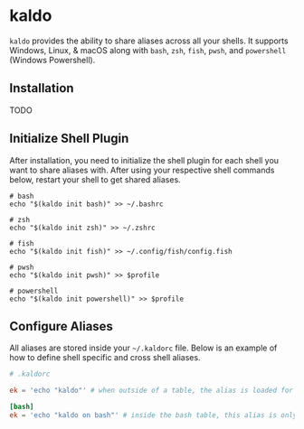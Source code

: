 # kaldo

`kaldo` provides the ability to share aliases across all your shells. It supports Windows, Linux, & macOS along with `bash`, `zsh`, `fish`, `pwsh`, and `powershell` (Windows Powershell).

## Installation

TODO

## Initialize Shell Plugin

After installation, you need to initialize the shell plugin for each shell you want to share aliases with. After using your respective shell commands below, restart your shell to get shared aliases.

```shell
# bash
echo "$(kaldo init bash)" >> ~/.bashrc

# zsh
echo "$(kaldo init zsh)" >> ~/.zshrc

# fish
echo "$(kaldo init fish)" >> ~/.config/fish/config.fish

# pwsh
echo "$(kaldo init pwsh)" >> $profile

# powershell
echo "$(kaldo init powershell)" >> $profile
```

## Configure Aliases

All aliases are stored inside your `~/.kaldorc` file. Below is an example of how to define shell specific and cross shell aliases.

```toml
# .kaldorc

ek = 'echo "kaldo"' # when outside of a table, the alias is loaded for all your shells

[bash]
ek = 'echo "kaldo on bash"' # inside the bash table, this alias is only provided for bash and overrides your shared alias
```